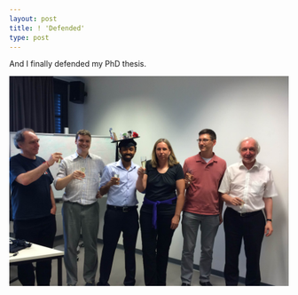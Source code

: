 ```yaml
---
layout: post
title: ! 'Defended'
type: post
---
```


And I finally defended my PhD thesis.

<img src="/img/defended.jpg" alt="Drawing" style="width: 700px">

